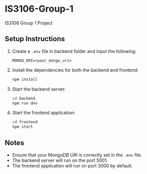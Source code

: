 # IS3106-Group-1
IS3106 Group 1 Project

## Setup Instructions

1. Create a `.env` file in backend folder and input the following: 
    ```properties
    MONGO_URI=<your_mongo_uri>
    ```

2. Install the dependencies for both the backend and frontend:
    ```bash
    npm install
    ```

3. Start the backend server:
    ```bash
    cd backend
    npm run dev
    ```

4. Start the frontend application:
    ```bash
    cd frontend
    npm start
    ```

## Notes

- Ensure that your MongoDB URI is correctly set in the `.env` file.
- The backend server will run on the port 5001.
- The frontend application will run on port 3000 by default.